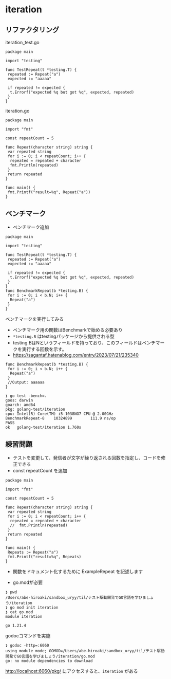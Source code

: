 # iteration

## リファクタリング

iteration_test.go

```
package main

import "testing"

func TestRepeat(t *testing.T) {
 repeated := Repeat("a")
 expected := "aaaaa"

 if repeated != expected {
  t.Errorf("expected %q but got %q", expected, repeated)
 }
}
```

iteration.go

```
package main

import "fmt"

const repeatCount = 5

func Repeat(character string) string {
 var repeated string
 for i := 0; i < repeatCount; i++ {
  repeated = repeated + character
  fmt.Println(repeated)
 }
 return repeated
}

func main() {
 fmt.Printf("result=%q", Repeat("a"))
}

```

## ベンチマーク

- ベンチマーク追加

```
package main

import "testing"

func TestRepeat(t *testing.T) {
 repeated := Repeat("a")
 expected := "aaaaa"

 if repeated != expected {
  t.Errorf("expected %q but got %q", expected, repeated)
 }
}
func BenchmarkRepeat(b *testing.B) {
 for i := 0; i < b.N; i++ {
  Repeat("a")
 }
}
```

ベンチマークを実行してみる

- ベンチマーク用の関数はBenchmarkで始める必要あり
- `*testing.B` はtestingパッケージから提供される型
- testing.BはNというフィールドを持っており、このフィールドはベンチマークを実行する回数を示す。
- <https://sagantaf.hatenablog.com/entry/2023/07/21/235340>

```
func BenchmarkRepeat(b *testing.B) {
 for i := 0; i < b.N; i++ {
  Repeat("a")
 }
 //Output: aaaaaa
}

```

```
❯ go test -bench=.
goos: darwin
goarch: amd64
pkg: golang-test/iteration
cpu: Intel(R) Core(TM) i5-1038NG7 CPU @ 2.00GHz
BenchmarkRepeat-8    10324899        111.9 ns/op
PASS
ok   golang-test/iteration 1.760s
```

## 練習問題

- テストを変更して、発信者が文字が繰り返される回数を指定し、コードを修正できる
- const repeatCount を追加

```
package main

import "fmt"

const repeatCount = 5

func Repeat(character string) string {
 var repeated string
 for i := 0; i < repeatCount; i++ {
  repeated = repeated + character
  //  fmt.Println(repeated)
 }
 return repeated
}

func main() {
 Repeats := Repeat("a")
 fmt.Printf("result=%q", Repeats)
}

```

- 関数をドキュメント化するために ExampleRepeat を記述します

- go.modが必要

```
❯ pwd
/Users/abe-hiroaki/sandbox_uryy/til/テスト駆動開発でGO言語を学びましょう/iteration
❯ go mod init iteration
❯ cat go.mod
module iteration

go 1.21.4
```

godocコマンドを実施

```
❯ godoc -http=:6060
using module mode; GOMOD=/Users/abe-hiroaki/sandbox_uryy/til/テスト駆動開発でGO言語を学びましょう/iteration/go.mod
go: no module dependencies to download

```

<http://localhost:6060/pkg/>
にアクセスすると、`iteration` がある
